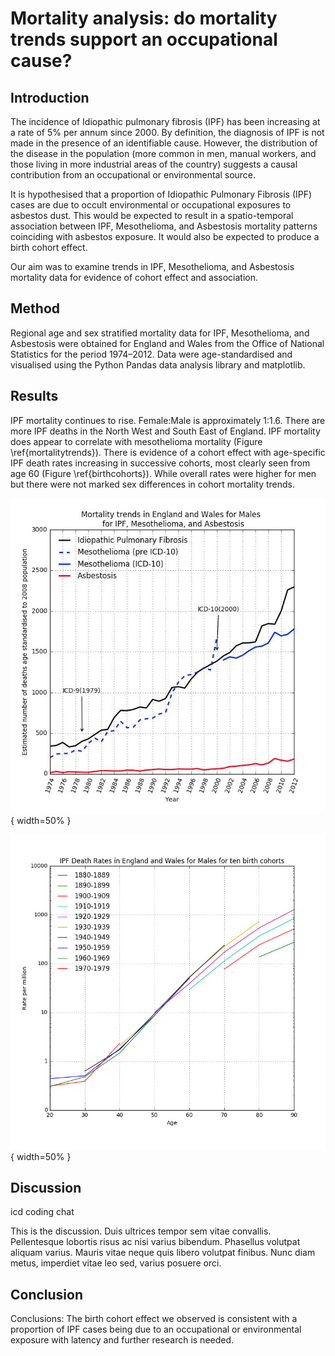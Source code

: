 # Mortality analysis: do mortality trends support an occupational cause?    

<!-- 
what sort of spatio-temporal association is seen for mesothelioma? this is fundamentally same problem as mapping meso. revisit when have done meso work.

should add correlation coefficient and poisson regression results

should revisit with cosetta support and perhaps after have done some reading

could also bring in european mortality data c.f bts abstract and chris barber import data paper

and wikipedia?
-->


## Introduction

The incidence of Idiopathic pulmonary fibrosis (IPF) has been increasing at a rate of 5% per annum since 2000. By definition, the diagnosis of IPF is not made in the presence of an identifiable cause. However, the distribution of the disease in the population (more common in men, manual workers, and those living in more industrial areas of the country) suggests a causal contribution from an occupational or environmental source.

It is hypothesised that a proportion of Idiopathic Pulmonary Fibrosis (IPF) cases are due to occult environmental or occupational exposures to asbestos dust. This would be expected to result in a spatio-temporal association between IPF, Mesothelioma, and Asbestosis mortality patterns coinciding with asbestos exposure. It would also be expected to produce a birth cohort effect.

Our aim was to examine trends in IPF, Mesothelioma, and Asbestosis mortality data for evidence of cohort effect and association.

## Method

Regional age and sex stratified mortality data for IPF, Mesothelioma, and Asbestosis were obtained for England and Wales from the Office of National Statistics for the period 1974–2012. Data were age-standardised and visualised using the Python Pandas data analysis library and matplotlib.


## Results

IPF mortality continues to rise. Female:Male is approximately 1:1.6. There
are more IPF deaths in the North West and South East of England. IPF mortality does appear to correlate with mesothelioma mortality (Figure \ref{mortalitytrends}). There is evidence of a cohort effect with age-specific IPF death rates increasing in successive cohorts, most clearly seen from age 60 (Figure \ref{birthcohorts}). While overall rates were higher for men but there were not marked sex differences in cohort mortality trends.

![IPF, mesothelioma, and asbestosis mortality trends \label{mortalitytrends}](source/figures/ipfasbmesomaletrend.jpg){ width=50% }

![IPF male birth cohorts \label{birthcohorts}](source/figures/ipfmalebirthcohorts.jpg){ width=50% }


## Discussion
icd coding chat

This is the discussion. Duis ultrices tempor sem vitae convallis. Pellentesque lobortis risus ac nisi varius bibendum. Phasellus volutpat aliquam varius. Mauris vitae neque quis libero volutpat finibus. Nunc diam metus, imperdiet vitae leo sed, varius posuere orci.

## Conclusion
Conclusions: The birth cohort effect we observed is consistent with a proportion of IPF cases being due to an occupational or environmental exposure with latency and further research is needed. 



